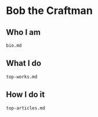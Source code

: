 # Bob the Craftman

## Who I am
`bio.md`

## What I do
`top-works.md`

## How I do it
`top-articles.md`